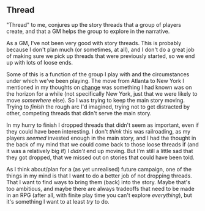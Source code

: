 ## Thread

"Thread" to me, conjures up the story threads that a group of players create,
and that a GM helps the group to explore in the narrative.

As a GM, I've not been very good with story threads. This is probably because I
don't plan much (or sometimes, at all), and I don't do a great job of making
sure we pick up threads that were previously started, so we end up with lots of
loose ends. 

Some of this is a function of the group I play with and the circumstances under
which we've been playing. The move from Atlanta to New York I mentioned in my
thoughts on [change](02-change.md) was something I had known was on the horizon
for a while (not specifically New York, just that we were likely to move
_somewhere_ else). So I was trying to keep the main story moving. Trying to
_finish_ the rough arc I'd imagined, trying not to get distracted by other,
competing threads that didn't serve the main story. 

In my hurry to finish I dropped threads that didn't seem as important, even if
they could have been interesting. I don't _think_ this was railroading, as my
players _seemed_ invested enough in the main story, and I had the thought in the
back of my mind that we could come back to those loose threads if (and it was a
relatively big if) I _didn't_ end up moving. But I'm still a little sad that
they got dropped, that we missed out on stories that could have been told.

As I think about/plan for a (as yet unrealised) future campaign, one of the
things in my mind is that I want to do a better job of not dropping threads.
That I want to find ways to bring them (back) into the story. Maybe that's too
ambitious, and maybe there are always tradeoffs that need to be made in an RPG
(after all, with finite play time you can't explore _everything_), but it's
something I want to at least _try_ to do.